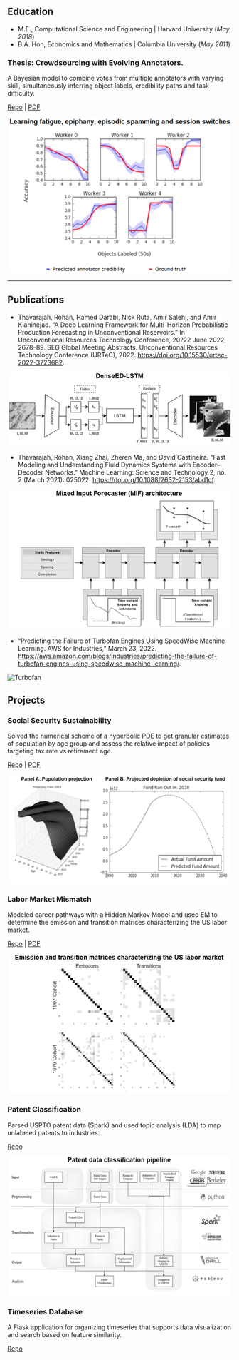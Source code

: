 ## Education

- M.E., Computational Science and Engineering | Harvard University (_May 2018_)	 			        		
- B.A. Hon, Economics and Mathematics         | Columbia University (_May 2011_)

### Thesis: Crowdsourcing with Evolving Annotators.

A Bayesian model to combine votes from multiple annotators with varying skill, simultaneously inferring object labels, credibility paths and task difficulty. 

[Repo](https://github.com/rohanthavarajah/timevariant_annotators.git) | [PDF](assets/img/thesis.pdf)

![Thesis](/assets/img/thesis_noborder_legend.png)

---

## Publications

- Thavarajah, Rohan, Hamed Darabi, Nick Ruta, Amir Salehi, and Amir Kianinejad. “A Deep Learning Framework for Multi-Horizon Probabilistic Production Forecasting in Unconventional Reservoirs.” In Unconventional Resources Technology Conference, 20?22 June 2022, 2678–89. SEG Global Meeting Abstracts. Unconventional Resources Technology Conference (URTeC), 2022. https://doi.org/10.15530/urtec-2022-3723682.

![MLST](/assets/img/mlst_noborder_grayscale.png)

- Thavarajah, Rohan, Xiang Zhai, Zheren Ma, and David Castineira. “Fast Modeling and Understanding Fluid Dynamics Systems with Encoder–Decoder Networks.” Machine Learning: Science and Technology 2, no. 2 (March 2021): 025022. https://doi.org/10.1088/2632-2153/abd1cf.

![MIF](/assets/img/mif_noborder_grayscale.png)

- “Predicting the Failure of Turbofan Engines Using SpeedWise Machine Learning. AWS for Industries,” March 23, 2022. https://aws.amazon.com/blogs/industries/predicting-the-failure-of-turbofan-engines-using-speedwise-machine-learning/.

![Turbofan](/assets/img/turbofan_noborder_grayscale.png)

## Projects

### Social Security Sustainability

Solved the numerical scheme of a hyperbolic PDE to get granular estimates of population by age group and assess the relative impact of policies targeting tax rate vs retirement age.

[Repo](https://github.com/rohanthavarajah/am205_social_security_sustainability.git) | [PDF](assets/img/am205.pdf)

![AM205](/assets/img/am205_noborder_grayscale.png)

### Labor Market Mismatch

Modeled career pathways with a Hidden Markov Model and used EM to determine the emission and transition matrices characterizing the US labor market.

[Repo](https://github.com/rohanthavarajah/cs182_modeling_career_pathways.git) | [PDF](assets/img/cs182.pdf)

![CS182 ](/assets/img/cs182_noborder_grayscale.png)

### Patent Classification

Parsed USPTO patent data (Spark) and used topic analysis (LDA) to map unlabeled patents to industries.

[Repo](https://github.com/chrismosch/cs109patents.git)

![CS109](/assets/img/cs109_noborder_grayscale_upscale.png)

### Timeseries Database

A Flask application for organizing timeseries that supports data visualization and search based on feature similarity.

[Repo](https://github.com/gitrdone4/cs207project.git)
